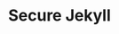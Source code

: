 ---
title: Secure Jekyll
link: 
description:
skills: []
github: 
live: false
tags: project
weight: 30
---